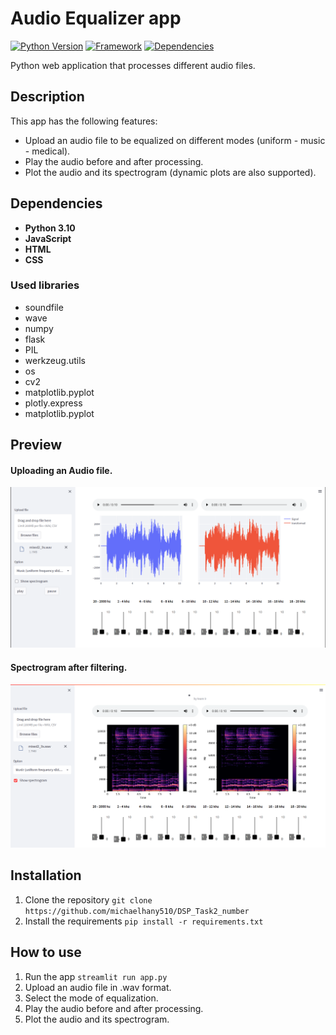 # Audio Equalizer app
[![Python Version](https://img.shields.io/badge/python-3.10-blue)](https://www.python.org/downloads/release/python-3100/)
[![Framework](https://img.shields.io/badge/framework-Streamlit-red)](https://streamlit.io/)
[![Dependencies](https://img.shields.io/badge/dependencies-up--to--date-brightgreen)](requirements.txt)

Python web application that processes different audio files.

## Description
This app has the following features:
- Upload an audio file to be equalized on different modes (uniform - music - medical).
- Play the audio before and after processing.
- Plot the audio and its spectrogram (dynamic plots are also supported).

## Dependencies
- **Python 3.10**
- **JavaScript**
- **HTML**
- **CSS**
### Used libraries
- soundfile
- wave
- numpy
- flask
- PIL
- werkzeug.utils
- os
- cv2
- matplotlib.pyplot
- plotly.express
- matplotlib.pyplot

## Preview
#### Uploading an Audio file.
![Audio](audio.png)

#### Spectrogram after filtering.
![Spec](spectrogram.png)

## Installation
1. Clone the repository `git clone https://github.com/michaelhany510/DSP_Task2_number`
2. Install the requirements `pip install -r requirements.txt`

## How to use
1. Run the app `streamlit run app.py`
2. Upload an audio file in .wav format.
3. Select the mode of equalization.
4. Play the audio before and after processing.
5. Plot the audio and its spectrogram.
